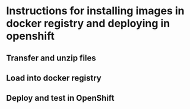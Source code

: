 
Instructions for installing images in docker registry and deploying in openshift
================================================================================


Transfer and unzip files
------------------------

Load into docker registry
-------------------------

Deploy and test in OpenShift
----------------------------
